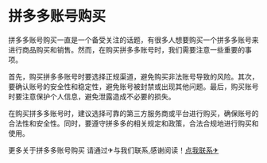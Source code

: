 # 拼多多账号购买

拼多多账号购买一直是一个备受关注的话题，有很多人想要购买一个拼多多账号来进行商品购买和销售。然而，在购买拼多多账号时，我们需要注意一些重要的事项。

首先，购买拼多多账号时要选择正规渠道，避免购买非法账号导致的风险。其次，要确认账号的安全性和稳定性，避免账号被封禁或出现其他问题。最后，购买账号时要注意保护个人信息，避免泄露造成不必要的损失。

在购买拼多多账号时，建议选择可靠的第三方服务商或平台进行购买，确保账号的合法性和安全性。同时，要遵守拼多多的相关规定和政策，合法合规地进行购买和使用。

更多关于拼多多账号购买 请通过✈与我们联系,感谢阅读！[点我联系✈](https://docs.G208.com)